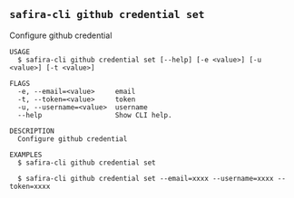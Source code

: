 <!-- order:15 -->
<!-- PLEASE! Don't edit this file, auto generated! -->

## `safira-cli github credential set`

Configure github credential

```
USAGE
  $ safira-cli github credential set [--help] [-e <value>] [-u <value>] [-t <value>]

FLAGS
  -e, --email=<value>     email
  -t, --token=<value>     token
  -u, --username=<value>  username
  --help                  Show CLI help.

DESCRIPTION
  Configure github credential

EXAMPLES
  $ safira-cli github credential set

  $ safira-cli github credential set --email=xxxx --username=xxxx --token=xxxx
```
